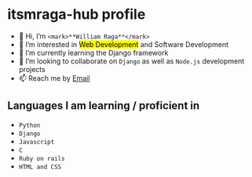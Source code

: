 #  **itsmraga-hub profile**

- 👋 Hi, I’m `<mark>**William Raga**</mark>`
- 👀 I’m interested in <mark>Web Development</mark> and Software Development
- 🌱 I’m currently learning the Django framework
- 💞️ I’m looking to collaborate on `Django` as well as `Node.js` development projects
- 📫 Reach me by <!--[Mobile No](0795 600499) or text via--> [Email](itsragamit@gmail.com)


## Languages I am learning / proficient in
- `Python`
- `Django`
- `Javascript`
- `C`
- `Ruby on rails`
- `HTML and CSS`

<!---
itsmraga-hub/itsmraga-hub is a ✨ special ✨ repository because its `README.md` (this file) appears on your GitHub profile.
You can click the Preview link to take a look at your changes.
--->
